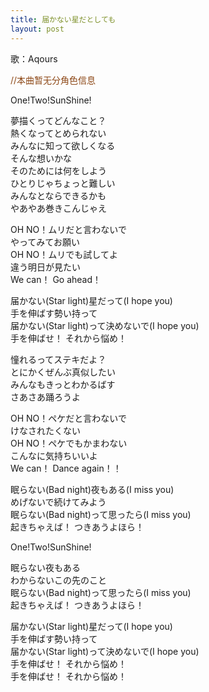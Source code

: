 ```yaml
---
title: 届かない星だとしても
layout: post
---
```

歌：Aqours

<p><font color="saddlebrown">//本曲暂无分角色信息</font></p>

<p>One!Two!SunShine!</p>

<p>夢描くってどんなこと？<br />
熱くなってとめられない<br />
みんなに知って欲しくなる<br />
そんな想いかな<br />
そのためには何をしよう<br />
ひとりじゃちょっと難しい<br />
みんなとならできるかも<br />
やあやあ巻きこんじゃえ</p>

<p>OH NO！ムリだと言わないで<br />
やってみてお願い<br />
OH NO！ムリでも試してよ<br />
違う明日が見たい<br />
We can！ Go ahead！</p>

<p>届かない(Star light)星だって(I hope you)<br />
手を伸ばす勢い持って<br />
届かない(Star light)って決めないで(I hope you)<br />
手を伸ばせ！ それから悩め！</p>

<p>憧れるってステキだよ？<br />
とにかくぜんぶ真似したい<br />
みんなもきっとわかるばす<br />
さあさあ踊ろうよ</p>

<p>OH NO！ペケだと言わないで<br />
けなされたくない<br />
OH NO！ペケでもかまわない<br />
こんなに気持ちいいよ<br />
We can！ Dance again！！</p>

<p>眠らない(Bad night)夜もある(I miss you)<br />
めげないで続けてみよう<br />
眠らない(Bad night)って思ったら(I miss you)<br />
起きちゃえば！ つきあうよほら！</p>

<p>One!Two!SunShine!</p>

<p>眠らない夜もある<br />
わからないこの先のこと<br />
眠らない(Bad night)って思ったら(I miss you)<br />
起きちゃえば！ つきあうよほら！</p>

<p>届かない(Star light)星だって(I hope you)<br />
手を伸ばす勢い持って<br />
届かない(Star light)って決めないで(I hope you)<br />
手を伸ばせ！ それから悩め！<br />
手を伸ばせ！ それから悩め！</p>